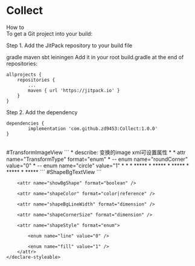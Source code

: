 # Collect
How to <br/>
To get a Git project into your build:

Step 1. Add the JitPack repository to your build file

gradle
maven
sbt
leiningen
Add it in your root build.gradle at the end of repositories:

	allprojects {
		repositories {
			...
			maven { url 'https://jitpack.io' }
		}
	}
Step 2. Add the dependency

	dependencies {
	        implementation 'com.github.zd9453:Collect:1.0.0'
	}
<br>
#TransformImageView
```
 * describe: 变换的image  xml可设置属性
 * <!--变化方式  圆角类型  圆形类型-->
 * attr name="TransformType" format="enum"
 * -- enum name="roundCorner" value="0" 
 * -- enum name="circle" value="1" 
 * 
 * <!--圆角类型的时候设置各圆角的半径大小 !如果设置了allCorner那么会覆盖掉其他单独设置的角-->
 * *****<attr name="allCorner" format="dimension" />
 * *****<attr name="leftTopCorner" format="dimension" />
 * *****<attr name="leftBottomCorner" format="dimension" />
 * *****<attr name="rightTopCorner" format="dimension" />
 * *****<attr name="rightBottomCorner" format="dimension" />
```
#ShapeBgTextView
```
<declare-styleable name="ShapeBgTextView">

        <attr name="showBgShape" format="boolean" />

        <attr name="shapeColor" format="color|reference" />

        <attr name="shapeBgLineWidth" format="dimension" />

        <attr name="shapeCornerSize" format="dimension" />

        <attr name="shapeStyle" format="enum">

            <enum name="line" value="0" />

            <enum name="fill" value="1" />
        </attr>
    </declare-styleable>
```
    
